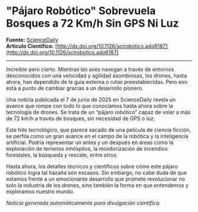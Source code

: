 # "Pájaro Robótico" Sobrevuela Bosques a 72 Km/h Sin GPS Ni Luz

**Fuente:** [ScienceDaily](https://www.sciencedaily.com/releases/2025/06/250607103103.htm)  
**Artículo Científico:** [http://dx.doi.org/10.1126/scirobotics.ado6187](http://dx.doi.org/10.1126/scirobotics.ado6187)

---

Increíble pero cierto. Mientras las aves navegan a través de entornos desconocidos con una velocidad y agilidad asombrosas, los drones, hasta ahora, han dependido de la guía externa o rutas preestablecidas. Pero eso está a punto de cambiar gracias a un desarrollo pionero.

Una noticia publicada el 7 de junio de 2025 en ScienceDaily revela un avance que rompe con todo lo que conocíamos hasta ahora sobre la tecnología de drones. Se trata de un “pájaro robótico” capaz de volar a más de 72 km/h a través de bosques, sin necesidad de GPS o luz. 

Este hito tecnológico, que parece sacado de una película de ciencia ficción, se perfila como un gran avance en el campo de la robótica y la inteligencia artificial. Podría representar un antes y un después en áreas como la exploración de terrenos inhóspitos, la monitorización de incendios forestales, la búsqueda y rescate, entre otros.

Hasta ahora, los detalles técnicos y científicos sobre cómo este pájaro robótico logra tal hazaña son escasos. Sin embargo, no cabe duda de que estamos frente a un emocionante desarrollo que promete revolucionar no solo la industria de los drones, sino también la forma en que entendemos y exploramos nuestro mundo.

*Noticia generada automáticamente para divulgación científica.*